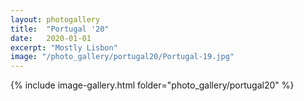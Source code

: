 ```yaml
---
layout: photogallery
title:  "Portugal '20"
date:   2020-01-01
excerpt: "Mostly Lisbon"
image: "/photo_gallery/portugal20/Portugal-19.jpg"
---
```

<!-- ## Berlin Over The Years -->
{% include image-gallery.html folder="photo_gallery/portugal20" %}
